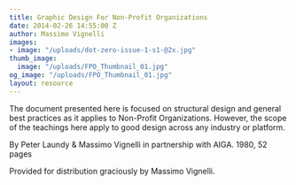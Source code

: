 ```yaml
---
title: Graphic Design For Non-Profit Organizations
date: 2014-02-26 14:55:00 Z
author: Massimo Vignelli
images:
- image: "/uploads/dot-zero-issue-1-s1-@2x.jpg"
thumb_image:
  image: "/uploads/FPO_Thumbnail_01.jpg"
og_image: "/uploads/FPO_Thumbnail_01.jpg"
layout: resource
---
```


The document presented here is focused on structural design and general best practices as it applies to Non-Profit Organizations. However, the scope of the teachings here apply to good design across any industry or platform.

By Peter Laundy & Massimo Vignelli in partnership with AIGA. 1980, 52 pages

Provided for distribution graciously by Massimo Vignelli.
